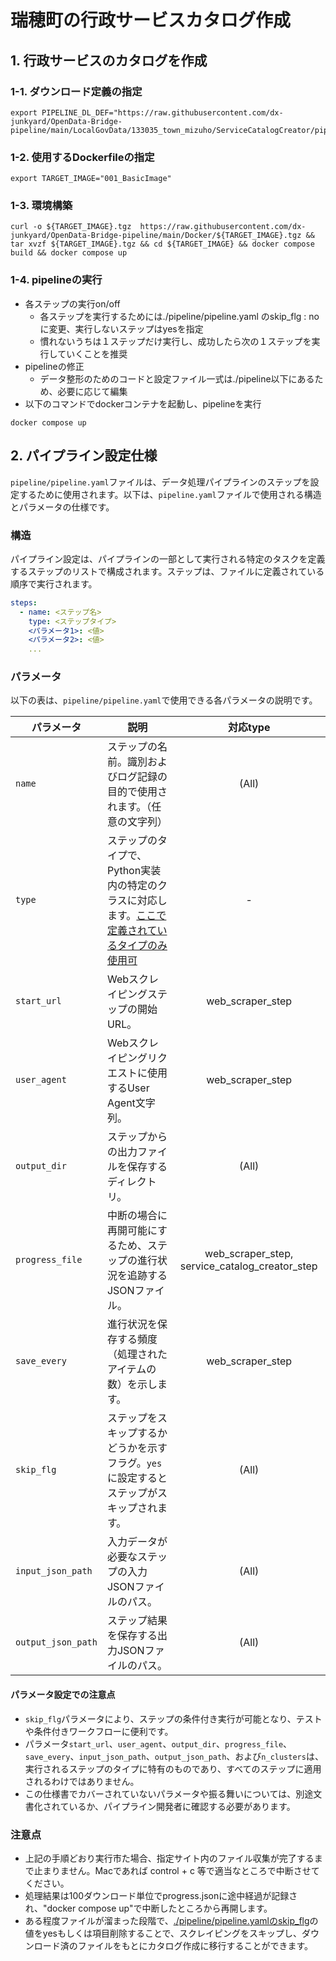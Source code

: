 # 瑞穂町の行政サービスカタログ作成

## 1. 行政サービスのカタログを作成
### 1-1. ダウンロード定義の指定
```
export PIPELINE_DL_DEF="https://raw.githubusercontent.com/dx-junkyard/OpenData-Bridge-pipeline/main/LocalGovData/133035_town_mizuho/ServiceCatalogCreator/pipeline_download.json"
```

### 1-2. 使用するDockerfileの指定
```
export TARGET_IMAGE="001_BasicImage"
```

### 1-3. 環境構築
```
curl -o ${TARGET_IMAGE}.tgz  https://raw.githubusercontent.com/dx-junkyard/OpenData-Bridge-pipeline/main/Docker/${TARGET_IMAGE}.tgz && tar xvzf ${TARGET_IMAGE}.tgz && cd ${TARGET_IMAGE} && docker compose build && docker compose up
```

### 1-4. pipelineの実行
- 各ステップの実行on/off
  - 各ステップを実行するためには./pipeline/pipeline.yaml のskip_flg : no に変更、実行しないステップはyesを指定
  - 慣れないうちは１ステップだけ実行し、成功したら次の１ステップを実行していくことを推奨
- pipelineの修正
  - データ整形のためのコードと設定ファイル一式は./pipeline以下にあるため、必要に応じて編集
- 以下のコマンドでdockerコンテナを起動し、pipelineを実行
```
docker compose up
```

## 2. パイプライン設定仕様

`pipeline/pipeline.yaml`ファイルは、データ処理パイプラインのステップを設定するために使用されます。以下は、`pipeline.yaml`ファイルで使用される構造とパラメータの仕様です。

### 構造

パイプライン設定は、パイプラインの一部として実行される特定のタスクを定義するステップのリストで構成されます。ステップは、ファイルに定義されている順序で実行されます。

```yaml
steps:
  - name: <ステップ名>
    type: <ステップタイプ>
    <パラメータ1>: <値>
    <パラメータ2>: <値>
    ...
```

### パラメータ

以下の表は、`pipeline/pipeline.yaml`で使用できる各パラメータの説明です。

| パラメータ           | 説明                                                                                        | 対応type  |
|-------------------|-------------------------------------------------------------------------------------------|:----:|
| `name`            | ステップの名前。識別およびログ記録の目的で使用されます。（任意の文字列）                          | (All)  |
| `type`            | ステップのタイプで、Python実装内の特定のクラスに対応します。[ここで定義されているタイプのみ使用可](https://github.com/dx-junkyard/OpenData-Bridge-pipeline/blob/main/app/pipeline/pipeline_framework.py#L16-L24)             | -  |
| `start_url`       | Webスクレイピングステップの開始URL。                                                       | web_scraper_step |
| `user_agent`      | Webスクレイピングリクエストに使用するUser Agent文字列。                                      | web_scraper_step |
| `output_dir`      | ステップからの出力ファイルを保存するディレクトリ。                                            | (All) |
| `progress_file`   | 中断の場合に再開可能にするため、ステップの進行状況を追跡するJSONファイル。                               | web_scraper_step, service_catalog_creator_step |
| `save_every`      | 進行状況を保存する頻度（処理されたアイテムの数）を示します。                                      | web_scraper_step |
| `skip_flg`        | ステップをスキップするかどうかを示すフラグ。`yes`に設定するとステップがスキップされます。              | (All) |
| `input_json_path` | 入力データが必要なステップの入力JSONファイルのパス。                                         | (All) |
| `output_json_path`| ステップ結果を保存する出力JSONファイルのパス。                                               | (All) |


#### パラメータ設定での注意点

- `skip_flg`パラメータにより、ステップの条件付き実行が可能となり、テストや条件付きワークフローに便利です。
- パラメータ`start_url`、`user_agent`、`output_dir`、`progress_file`、`save_every`、`input_json_path`、`output_json_path`、および`n_clusters`は、実行されるステップのタイプに特有のものであり、すべてのステップに適用されるわけではありません。
- この仕様書でカバーされていないパラメータや振る舞いについては、別途文書化されているか、パイプライン開発者に確認する必要があります。



### 注意点
- 上記の手順どおり実行市た場合、指定サイト内のファイル収集が完了するまで止まりません。Macであれば control + c 等で適当なところで中断させてください。
- 処理結果は100ダウンロード単位でprogress.jsonに途中経過が記録され、"docker compose up"で中断したところから再開します。
- ある程度ファイルが溜まった段階で、[./pipeline/pipeline.yamlのskip_flg](https://github.com/dx-junkyard/OpenData-Bridge-pipeline/blob/ura/LocalGovData/133035_town_mizuho/ServiceCatalogCreator/pipeline/pipeline.yaml#L9)の値をyesもしくは項目削除することで、スクレイピングをスキップし、ダウンロード済のファイルをもとにカタログ作成に移行することができます。


